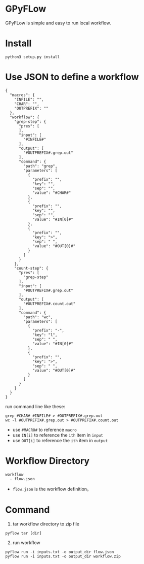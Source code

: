 # GPyFLow
GPyFLow is simple and easy to run local workflow.

# Install
```angular2html
python3 setup.py install
```

# Use JSON to define a workflow
```angular2html
{
  "macros": {
    "INFILE": "",
    "CHAR": "",
    "OUTPREFIX": ""
  },
  "workflow": {
    "grep-step": {
      "pres": [
      ],
      "input": [
        "#INFILE#"
      ],
      "output": [
        "#OUTPREFIX#.grep.out"
      ],
      "command": {
        "path": "grep",
        "parameters": [
          {
            "prefix": "",
            "key": "",
            "sep": "",
            "value": "#CHAR#"
          },
          {
            "prefix": "",
            "key": "",
            "sep": "",
            "value": "#IN[0]#"
          },
          {
            "prefix": "",
            "key": ">",
            "sep": " ",
            "value": "#OUT[0]#"
          }
        ]
      }
    },
    "count-step": {
      "pres": [
        "grep-step"
      ],
      "input": [
        "#OUTPREFIX#.grep.out"
      ],
      "output": [
        "#OUTPREFIX#.count.out"
      ],
      "command": {
        "path": "wc",
        "parameters": [
          {
            "prefix": "-",
            "key": "l",
            "sep": " ",
            "value": "#IN[0]#"
          },
          {
            "prefix": "",
            "key": ">",
            "sep": " ",
            "value": "#OUT[0]#"
          }
        ]
      }
    }
  }
}
```
run command line like these:
```angular2html
grep #CHAR# #INFILE# > #OUTPREFIX#.grep.out
wc -l #OUTPREFIX#.grep.out > #OUTPREFIX#.count.out
```

- use `#MACRO#` to reference `macro`
- use `IN[i]` to reference the `ith` item in `input`
- use `OUT[i]` to reference the `ith` item in `output`

# Workflow Directory
```angular2html
workflow
  - flow.json
```
- `flow.json` is the workflow definition。

# Command

1. tar workflow directory to zip file
```angular2html
pyflow tar [dir]
```

2. run workflow
```angular2html
pyflow run -i inputs.txt -o output_dir flow.json
pyflow run -i inputs.txt -o output_dir workflow.zip
```
